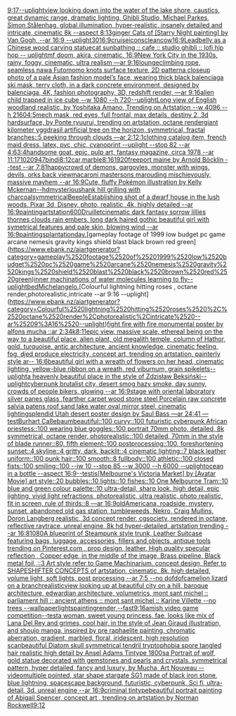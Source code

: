 [9:17](https://www.ebank.nz/aiartgenerator?category=9%3A17)[--uplight](https://www.ebank.nz/aiartgenerator?category=--uplight)[view looking down into the water of the lake shore, caustics, great dynamic range, dramatic lighting, Ghibli Studio, Michael Parkes, Simon Stålenhag, global illumination, hyper-realistic, insanely detailed and intricate, cinematic 8k --aspect 8:13](https://www.ebank.nz/aiartgenerator?category=view%2520looking%2520down%2520into%2520the%2520water%2520of%2520the%2520lake%2520shore%2C%2520caustics%2C%2520great%2520dynamic%2520range%2C%2520dramatic%2520lighting%2C%2520Ghibli%2520Studio%2C%2520Michael%2520Parkes%2C%2520Simon%2520St%C3%A5lenhag%2C%2520global%2520illumination%2C%2520hyper-realistic%2C%2520insanely%2520detailed%2520and%2520intricate%2C%2520cinematic%25208k%2520--aspect%25208%3A13)[ginger Cats of [Starry Night painting] by Van Gogh, --ar 16:9 --uplight](https://www.ebank.nz/aiartgenerator?category=ginger%2520Cats%2520of%2520%5BStarry%2520Night%2520painting%5D%2520by%2520Van%2520Gogh%2C%2520--ar%252016%3A9%2520--uplight)[30](https://www.ebank.nz/aiartgenerator?category=30)[16:9](https://www.ebank.nz/aiartgenerator?category=16%3A9)[cruise](https://www.ebank.nz/aiartgenerator?category=cruise)[icons](https://www.ebank.nz/aiartgenerator?category=icons)[clean](https://www.ebank.nz/aiartgenerator?category=clean)[cow](https://www.ebank.nz/aiartgenerator?category=cow)[16:9](https://www.ebank.nz/aiartgenerator?category=16%3A9)[Leadbelly as a Chinese wood carving statue](https://www.ebank.nz/aiartgenerator?category=Leadbelly%2520as%2520a%2520Chinese%2520wood%2520carving%2520statue)[cat sunbathing :: cafe :: studio ghibli :: lofi hip hop -- uplight](https://www.ebank.nz/aiartgenerator?category=cat%2520sunbathing%2520%3A%3A%2520cafe%2520%3A%3A%2520studio%2520ghibli%2520%3A%3A%2520lofi%2520hip%2520hop%2520--%2520uplight)[mf doom, akira, cinematic, 16:9](https://www.ebank.nz/aiartgenerator?category=mf%2520doom%2C%2520akira%2C%2520cinematic%2C%252016%3A9)[New York City in the 1930s, rainy, foggy, cinematic, ultra realism —ar 9:16](https://www.ebank.nz/aiartgenerator?category=New%2520York%2520City%2520in%2520the%25201930s%2C%2520rainy%2C%2520foggy%2C%2520cinematic%2C%2520ultra%2520realism%2520%E2%80%94ar%25209%3A16)[lounge](https://www.ebank.nz/aiartgenerator?category=lounge)[climbing rope, seamless nawa Futomomo knots surface texture, 2D pattern](https://www.ebank.nz/aiartgenerator?category=climbing%2520rope%2C%2520seamless%2520nawa%2520Futomomo%2520knots%2520surface%2520texture%2C%25202D%2520pattern)[a closeup photo of a pale Asian fashion model’s face, wearing thick black balenciaga ski mask, terry cloth, in a dark concrete environment, designed by balenciaga, 4K, fashion photography, 3D, redshift render, —ar 9:16](https://www.ebank.nz/aiartgenerator?category=a%2520closeup%2520photo%2520of%2520a%2520pale%2520Asian%2520fashion%2520model%E2%80%99s%2520face%2C%2520wearing%2520thick%2520black%2520balenciaga%2520ski%2520mask%2C%2520terry%2520cloth%2C%2520in%2520a%2520dark%2520concrete%2520environment%2C%2520designed%2520by%2520balenciaga%2C%25204K%2C%2520fashion%2520photography%2C%25203D%2C%2520redshift%2520render%2C%2520%E2%80%94ar%25209%3A16)[alien child trapped in ice cube --w 1080 --h 720](https://www.ebank.nz/aiartgenerator?category=alien%2520child%2520trapped%2520in%2520ice%2520cube%2520--w%25201080%2520--h%2520720)[--uplight](https://www.ebank.nz/aiartgenerator?category=--uplight)[Long view of English woodland realistic, by Yoshitaka Amano, Trending on Artstation    --w 4096  --h 2160](https://www.ebank.nz/aiartgenerator?category=Long%2520view%2520of%2520English%2520woodland%2520realistic%2C%2520by%2520Yoshitaka%2520Amano%2C%2520Trending%2520on%2520Artstation%2520%2520%2520%2520--w%25204096%2520%2520--h%25202160)[4:5](https://www.ebank.nz/aiartgenerator?category=4%3A5)[mech mask, red eyes, full frontal, max details, destiny 2, 3d hardsurface, by Ponte ryuurui, trending on artstation, octane render](https://www.ebank.nz/aiartgenerator?category=mech%2520mask%2C%2520red%2520eyes%2C%2520full%2520frontal%2C%2520max%2520details%2C%2520destiny%25202%2C%25203d%2520hardsurface%2C%2520by%2520Ponte%2520ryuurui%2C%2520trending%2520on%2520artstation%2C%2520octane%2520render)[](https://www.ebank.nz/aiartgenerator?category=)[giant kilometer yggdrasil artificial tree on the horizon, symmetrical, fractal branches::5 peeking through clouds —ar 2:1](https://www.ebank.nz/aiartgenerator?category=giant%2520kilometer%2520yggdrasil%2520artificial%2520tree%2520on%2520the%2520horizon%2C%2520symmetrical%2C%2520fractal%2520branches%3A%3A5%2520peeking%2520through%2520clouds%2520%E2%80%94ar%25202%3A1)[2:1](https://www.ebank.nz/aiartgenerator?category=2%3A1)[clothing catalog item, french maid dress, latex, pvc, chic, cyanoprint --uplight --stop 82 --ar 4:6](https://www.ebank.nz/aiartgenerator?category=clothing%2520catalog%2520item%2C%2520french%2520maid%2520dress%2C%2520latex%2C%2520pvc%2C%2520chic%2C%2520cyanoprint%2520--uplight%2520--stop%252082%2520--ar%25204%3A6)[3:4](https://www.ebank.nz/aiartgenerator?category=3%3A4)[handsome goat, epic, pulp art, fantasy magazine, circa 1978 --ar 11:17](https://www.ebank.nz/aiartgenerator?category=handsome%2520goat%2C%2520epic%2C%2520pulp%2520art%2C%2520fantasy%2520magazine%2C%2520circa%25201978%2520--ar%252011%3A17)[1020947](https://www.ebank.nz/aiartgenerator?category=1020947)[bindi](https://www.ebank.nz/aiartgenerator?category=bindi)[8:12](https://www.ebank.nz/aiartgenerator?category=8%3A12)[car,marble](https://www.ebank.nz/aiartgenerator?category=car%2Cmarble)[8:16](https://www.ebank.nz/aiartgenerator?category=8%3A16)[1920](https://www.ebank.nz/aiartgenerator?category=1920)[freeport maine by Arnold Böcklin --test --ar 7:8](https://www.ebank.nz/aiartgenerator?category=freeport%2520maine%2520by%2520Arnold%2520B%C3%B6cklin%2520--test%2520--ar%25207%3A8)[1](https://www.ebank.nz/aiartgenerator?category=1)[happy](https://www.ebank.nz/aiartgenerator?category=happy)[crowd of demons, gargoyles, monster with wings, devils, orks back view](https://www.ebank.nz/aiartgenerator?category=crowd%2520of%2520demons%2C%2520gargoyles%2C%2520monster%2520with%2520wings%2C%2520devils%2C%2520orks%2520back%2520view)[macaroni mastersons marouding mischievously, massive mayhem --ar 16:9](https://www.ebank.nz/aiartgenerator?category=macaroni%2520mastersons%2520marouding%2520mischievously%2C%2520massive%2520mayhem%2520--ar%252016%3A9)[Cute, fluffy Pokémon illustration by Kelly Mckernan](https://www.ebank.nz/aiartgenerator?category=Cute%2C%2520fluffy%2520Pok%C3%A9mon%2520illustration%2520by%2520Kelly%2520Mckernan)[--hd](https://www.ebank.nz/aiartgenerator?category=--hd)[mysterious](https://www.ebank.nz/aiartgenerator?category=mysterious)[hank hill grilling with charcoal](https://www.ebank.nz/aiartgenerator?category=hank%2520hill%2520grilling%2520with%2520charcoal)[symmetrical](https://www.ebank.nz/aiartgenerator?category=symmetrical)[Beeple](https://www.ebank.nz/aiartgenerator?category=Beeple)[Establishing shot of a dwarf house in the lush woods, Pixar 3d, Disney, photo, realistic, 4k, highly detailed --ar 16:9](https://www.ebank.nz/aiartgenerator?category=Establishing%2520shot%2520of%2520a%2520dwarf%2520house%2520in%2520the%2520lush%2520woods%2C%2520Pixar%25203d%2C%2520Disney%2C%2520photo%2C%2520realistic%2C%25204k%2C%2520highly%2520detailed%2520--ar%252016%3A9)[painting](https://www.ebank.nz/aiartgenerator?category=painting)[artstation](https://www.ebank.nz/aiartgenerator?category=artstation)[600](https://www.ebank.nz/aiartgenerator?category=600)[Druillet](https://www.ebank.nz/aiartgenerator?category=Druillet)[cinematic dark fantasy sorrow lillies thornes clouds rain embers, long dark haired gothic beautiful girl with symetrical features and pale skin, blowing wind --ar 16:9](https://www.ebank.nz/aiartgenerator?category=cinematic%2520dark%2520fantasy%2520sorrow%2520lillies%2520thornes%2520clouds%2520rain%2520embers%2C%2520long%2520dark%2520haired%2520gothic%2520beautiful%2520girl%2520with%2520symetrical%2520features%2520and%2520pale%2520skin%2C%2520blowing%2520wind%2520--ar%252016%3A9)[paintings](https://www.ebank.nz/aiartgenerator?category=paintings)[plantation](https://www.ebank.nz/aiartgenerator?category=plantation)[day.](https://www.ebank.nz/aiartgenerator?category=day.)[gameplay footage of 1999 low budget pc game arcane nemesis gravity kings shield blast black brown red green](https://www.ebank.nz/aiartgenerator?category=gameplay%2520footage%2520of%25201999%2520low%2520budget%2520pc%2520game%2520arcane%2520nemesis%2520gravity%2520kings%2520shield%2520blast%2520black%2520brown%2520red%2520green)[inner machinations of water molecules learning to fly](https://www.ebank.nz/aiartgenerator?category=inner%2520machinations%2520of%2520water%2520molecules%2520learning%2520to%2520fly)[--uplight](https://www.ebank.nz/aiartgenerator?category=--uplight)[bed](https://www.ebank.nz/aiartgenerator?category=bed)[Michelangelo.](https://www.ebank.nz/aiartgenerator?category=Michelangelo.)[Colourful lightning hitting roses , octane render,photorealistic,intricate --ar 9:16 --uplight](https://www.ebank.nz/aiartgenerator?category=Colourful%2520lightning%2520hitting%2520roses%2520%2C%2520octane%2520render%2Cphotorealistic%2Cintricate%2520--ar%25209%3A16%2520--uplight)[fight fire with fire monumental poster by alfons mucha ::ar 2:3](https://www.ebank.nz/aiartgenerator?category=fight%2520fire%2520with%2520fire%2520monumental%2520poster%2520by%2520alfons%2520mucha%2520%3A%3Aar%25202%3A3)[4k](https://www.ebank.nz/aiartgenerator?category=4k)[8:11](https://www.ebank.nz/aiartgenerator?category=8%3A11)[epic view, massive scale, ethereal being on the way to a beautiful place, alien plant, old megalith temple, column of Hathor, gold, turquoise, antic architecture, ancient knowledge, cinematic feeling, fog, djed produce electricity, concept art, trending on artstation, painterly style ar-- 16:6](https://www.ebank.nz/aiartgenerator?category=epic%2520view%2C%2520massive%2520scale%2C%2520ethereal%2520being%2520on%2520the%2520way%2520to%2520a%2520beautiful%2520place%2C%2520alien%2520plant%2C%2520old%2520megalith%2520temple%2C%2520column%2520of%2520Hathor%2C%2520gold%2C%2520turquoise%2C%2520antic%2520architecture%2C%2520ancient%2520knowledge%2C%2520cinematic%2520feeling%2C%2520fog%2C%2520djed%2520produce%2520electricity%2C%2520concept%2520art%2C%2520trending%2520on%2520artstation%2C%2520painterly%2520style%2520ar--%252016%3A6)[beautiful girl with a wreath of flowers on her head, cinematic lighting, yellow-blue ribbon on a wreath, red viburnum, grain spikelets](https://www.ebank.nz/aiartgenerator?category=beautiful%2520girl%2520with%2520a%2520wreath%2520of%2520flowers%2520on%2520her%2520head%2C%2520cinematic%2520lighting%2C%2520yellow-blue%2520ribbon%2520on%2520a%2520wreath%2C%2520red%2520viburnum%2C%2520grain%2520spikelets)[--uplight](https://www.ebank.nz/aiartgenerator?category=--uplight)[a heavenly beautiful place in the style of Zdzisław Beksiński](https://www.ebank.nz/aiartgenerator?category=a%2520heavenly%2520beautiful%2520place%2520in%2520the%2520style%2520of%2520Zdzis%C5%82aw%2520Beksi%C5%84ski)[--uplight](https://www.ebank.nz/aiartgenerator?category=--uplight)[cyberpunk brutalist city, desert smog hazy smoke, day sunny, crowds of people bikers, glowing --ar 16:9](https://www.ebank.nz/aiartgenerator?category=cyberpunk%2520brutalist%2520city%2C%2520desert%2520smog%2520hazy%2520smoke%2C%2520day%2520sunny%2C%2520crowds%2520of%2520people%2520bikers%2C%2520glowing%2520--ar%252016%3A9)[stage with oriental laboratory silver panes glass ,fearther carpet wood stone steel Porcelain raw concrete salvia patens roof sand lake water oval mirror steel,  cinematic lighting](https://www.ebank.nz/aiartgenerator?category=stage%2520with%2520oriental%2520laboratory%2520silver%2520panes%2520glass%2520%2Cfearther%2520carpet%2520wood%2520stone%2520steel%2520Porcelain%2520raw%2520concrete%2520salvia%2520patens%2520roof%2520sand%2520lake%2520water%2520oval%2520mirror%2520steel%2C%2520%2520cinematic%2520lighting)[splendid Utah desert poster design by Saul Bass —ar 24:41 —test](https://www.ebank.nz/aiartgenerator?category=splendid%2520Utah%2520desert%2520poster%2520design%2520by%2520Saul%2520Bass%2520%E2%80%94ar%252024%3A41%2520%E2%80%94test)[Burhart Caßebaum](https://www.ebank.nz/aiartgenerator?category=Burhart%2520Ca%C3%9Febaum)[beautiful::100 curvy::100 futuristic cyberpunk African priestess::100 wearing blue goggles::100 portrait 70mm photo, detailed, 8k symmetrical, octane render, photorealistic::100 detailed, 70mm in the style of blade runner::80, fifth element::100 postprocessing::100, foreshortening sunset::4 skyline::4 gritty, dark, backlit::4 cinematic lighting::7 black leather uniform::100 punk hair::100 smooth::8 fullbody::100 athletic::100 closed fists::100 smiling::100 --iw 10 --stop 85 --w 3000 --h 6000 --uplight](https://www.ebank.nz/aiartgenerator?category=beautiful%3A%3A100%2520curvy%3A%3A100%2520futuristic%2520cyberpunk%2520African%2520priestess%3A%3A100%2520wearing%2520blue%2520goggles%3A%3A100%2520portrait%252070mm%2520photo%2C%2520detailed%2C%25208k%2520symmetrical%2C%2520octane%2520render%2C%2520photorealistic%3A%3A100%2520detailed%2C%252070mm%2520in%2520the%2520style%2520of%2520blade%2520runner%3A%3A80%2C%2520fifth%2520element%3A%3A100%2520postprocessing%3A%3A100%2C%2520foreshortening%2520sunset%3A%3A4%2520skyline%3A%3A4%2520gritty%2C%2520dark%2C%2520backlit%3A%3A4%2520cinematic%2520lighting%3A%3A7%2520black%2520leather%2520uniform%3A%3A100%2520punk%2520hair%3A%3A100%2520smooth%3A%3A8%2520fullbody%3A%3A100%2520athletic%3A%3A100%2520closed%2520fists%3A%3A100%2520smiling%3A%3A100%2520--iw%252010%2520--stop%252085%2520--w%25203000%2520--h%25206000%2520--uplight)[ocean in a bottle --aspect 16:9](https://www.ebank.nz/aiartgenerator?category=ocean%2520in%2520a%2520bottle%2520--aspect%252016%3A9)[--test](https://www.ebank.nz/aiartgenerator?category=--test)[is](https://www.ebank.nz/aiartgenerator?category=is)[[Melbourne's Victoria Market] by [Avatar Movie] art style::20 bubbles::10 lights::10 fishes::10 One Melbourne Tram::10 blue and green colour palette::10 ultra-detail, sharp look, high detail, epic lighting, vivid light refractions, photorealistic, ultra realistic, photo realistic, fit in screen, rule of thirds::8 —ar 16:9](https://www.ebank.nz/aiartgenerator?category=%5BMelbourne%27s%2520Victoria%2520Market%5D%2520by%2520%5BAvatar%2520Movie%5D%2520art%2520style%3A%3A20%2520bubbles%3A%3A10%2520lights%3A%3A10%2520fishes%3A%3A10%2520One%2520Melbourne%2520Tram%3A%3A10%2520blue%2520and%2520green%2520colour%2520palette%3A%3A10%2520ultra-detail%2C%2520sharp%2520look%2C%2520high%2520detail%2C%2520epic%2520lighting%2C%2520vivid%2520light%2520refractions%2C%2520photorealistic%2C%2520ultra%2520realistic%2C%2520photo%2520realistic%2C%2520fit%2520in%2520screen%2C%2520rule%2520of%2520thirds%3A%3A8%2520%E2%80%94ar%252016%3A9)[old](https://www.ebank.nz/aiartgenerator?category=old)[Americana, roadside, mystery, sunset, abandoned old gas station, tumbleweeds, Nekro, Craig Mullins, Doron Langberg realistic, 3d concept render, cgsociety, rendered in octane, reflective raytrace, unreal engine, 8k hd hyper-detailed, artstation trending --ar 16:8](https://www.ebank.nz/aiartgenerator?category=Americana%2C%2520roadside%2C%2520mystery%2C%2520sunset%2C%2520abandoned%2520old%2520gas%2520station%2C%2520tumbleweeds%2C%2520Nekro%2C%2520Craig%2520Mullins%2C%2520Doron%2520Langberg%2520realistic%2C%25203d%2520concept%2520render%2C%2520cgsociety%2C%2520rendered%2520in%2520octane%2C%2520reflective%2520raytrace%2C%2520unreal%2520engine%2C%25208k%2520hd%2520hyper-detailed%2C%2520artstation%2520trending%2520--ar%252016%3A8)[1080](https://www.ebank.nz/aiartgenerator?category=1080)[A blueprint of Steampunk style trunk,  Leather Suitcase featuring bags, luggage, accessories, fillers and objects,  antique tools trending on Pinterest.com  , prop design, leather, High quality specular reflection , Copper  edge, in the middle of the image, Brass pipeline,  Black metal foil,  ::3  Art style refer to Game Machinarium.  concept design, Refer to SHAPESHIFTER CONCEPTS  of artstation, cinematic,  8k, high detailed,  volume light,  soft lights,  post processing    --ar 7:5   --no dof](https://www.ebank.nz/aiartgenerator?category=A%2520blueprint%2520of%2520Steampunk%2520style%2520trunk%2C%2520%2520Leather%2520Suitcase%2520featuring%2520bags%2C%2520luggage%2C%2520accessories%2C%2520fillers%2520and%2520objects%2C%2520%2520antique%2520tools%2520trending%2520on%2520Pinterest.com%2520%2520%2C%2520prop%2520design%2C%2520leather%2C%2520High%2520quality%2520specular%2520reflection%2520%2C%2520Copper%2520%2520edge%2C%2520in%2520the%2520middle%2520of%2520the%2520image%2C%2520Brass%2520pipeline%2C%2520%2520Black%2520metal%2520foil%2C%2520%2520%3A%3A3%2520%2520Art%2520style%2520refer%2520to%2520Game%2520Machinarium.%2520%2520concept%2520design%2C%2520Refer%2520to%2520SHAPESHIFTER%2520CONCEPTS%2520%2520of%2520artstation%2C%2520cinematic%2C%2520%25208k%2C%2520high%2520detailed%2C%2520%2520volume%2520light%2C%2520%2520soft%2520lights%2C%2520%2520post%2520processing%2520%2520%2520%2520--ar%25207%3A5%2520%2520%2520--no%2520dof)[dof](https://www.ebank.nz/aiartgenerator?category=dof)[camelion lizard on a branch](https://www.ebank.nz/aiartgenerator?category=camelion%2520lizard%2520on%2520a%2520branch)[realistic](https://www.ebank.nz/aiartgenerator?category=realistic)[view looking up at beautiful city on a hill, baroque architecture, edwardian architecture, volumetrics, mont sant michel :: parliament hill :: ancient athens :: mont sant michel :: Karine Villette --no trees --wallpaper](https://www.ebank.nz/aiartgenerator?category=view%2520looking%2520up%2520at%2520beautiful%2520city%2520on%2520a%2520hill%2C%2520baroque%2520architecture%2C%2520edwardian%2520architecture%2C%2520volumetrics%2C%2520mont%2520sant%2520michel%2520%3A%3A%2520parliament%2520hill%2520%3A%3A%2520ancient%2520athens%2520%3A%3A%2520mont%2520sant%2520michel%2520%3A%3A%2520Karine%2520Villette%2520--no%2520trees%2520--wallpaper)[lights](https://www.ebank.nz/aiartgenerator?category=lights)[painting](https://www.ebank.nz/aiartgenerator?category=painting)[render,](https://www.ebank.nz/aiartgenerator?category=render%2C)[--fast](https://www.ebank.nz/aiartgenerator?category=--fast)[9:16](https://www.ebank.nz/aiartgenerator?category=9%3A16)[amish video game competition](https://www.ebank.nz/aiartgenerator?category=amish%2520video%2520game%2520competition)[--test](https://www.ebank.nz/aiartgenerator?category=--test)[a woman, sweet young princess, fae, looks like mix of Lana Del Rey and grimes, cool hair, in the style of Jean Giraud illustration, and shoujo manga, inspired by pre raphaelite painting, chromatic aberration, gradient, marbled, floral, iridescent, high resolution scan](https://www.ebank.nz/aiartgenerator?category=a%2520woman%2C%2520sweet%2520young%2520princess%2C%2520fae%2C%2520looks%2520like%2520mix%2520of%2520Lana%2520Del%2520Rey%2520and%2520grimes%2C%2520cool%2520hair%2C%2520in%2520the%2520style%2520of%2520Jean%2520Giraud%2520illustration%2C%2520and%2520shoujo%2520manga%2C%2520inspired%2520by%2520pre%2520raphaelite%2520painting%2C%2520chromatic%2520aberration%2C%2520gradient%2C%2520marbled%2C%2520floral%2C%2520iridescent%2C%2520high%2520resolution%2520scan)[beautiful Diatom skull symmetrical tendril tryptophobia spore tangled hair realistic high detail  by Ansel Adams Tintype 1800s](https://www.ebank.nz/aiartgenerator?category=beautiful%2520Diatom%2520skull%2520symmetrical%2520tendril%2520tryptophobia%2520spore%2520tangled%2520hair%2520realistic%2520high%2520detail%2520%2520by%2520Ansel%2520Adams%2520Tintype%25201800s)[a Portrait of wolf, gold statue decorated with gemstones and  pearls and crystals, symmetrical pattern, hyper detailed, fancy and luxury, by Mucha, Art Nouveau --video](https://www.ebank.nz/aiartgenerator?category=a%2520Portrait%2520of%2520wolf%2C%2520gold%2520statue%2520decorated%2520with%2520gemstones%2520and%2520%2520pearls%2520and%2520crystals%2C%2520symmetrical%2520pattern%2C%2520hyper%2520detailed%2C%2520fancy%2520and%2520luxury%2C%2520by%2520Mucha%2C%2520Art%2520Nouveau%2520--video)[multiple pointed, star shape stargate SG1 made of black iron stone, blue lightning, spacescape background, futuristic, cyberpunk, Sci fi, ultra-detail, 3d, unreal engine --ar 16:9](https://www.ebank.nz/aiartgenerator?category=multiple%2520pointed%2C%2520star%2520shape%2520stargate%2520SG1%2520made%2520of%2520black%2520iron%2520stone%2C%2520blue%2520lightning%2C%2520spacescape%2520background%2C%2520futuristic%2C%2520cyberpunk%2C%2520Sci%2520fi%2C%2520ultra-detail%2C%25203d%2C%2520unreal%2520engine%2520--ar%252016%3A9)[criminal tintype](https://www.ebank.nz/aiartgenerator?category=criminal%2520tintype)[beautiful portrait painting of Abigail Spencer, concept art , trending on artstation by Norman Rockwell](https://www.ebank.nz/aiartgenerator?category=beautiful%2520portrait%2520painting%2520of%2520Abigail%2520Spencer%2C%2520concept%2520art%2520%2C%2520trending%2520on%2520artstation%2520by%2520Norman%2520Rockwell)[9:12](https://www.ebank.nz/aiartgenerator?category=9%3A12)